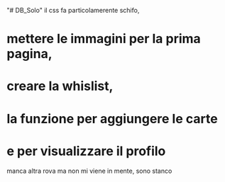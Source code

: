 "# DB_Solo" 
il css fa particolamerente schifo,
# mettere le immagini per la prima pagina, 
# creare la whislist, 
# la funzione per aggiungere le carte
# e per visualizzare il profilo
manca altra rova ma non mi viene in mente, sono stanco